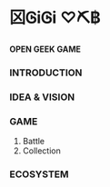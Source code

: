 # 龱ᎶiᎶi ♡⛏฿
**OPEN  GEEK  GAME**

  ### INTRODUCTION
  
  ### IDEA & VISION
  
  ### GAME
  
  1. Battle
  2. Collection
  
  ### ECOSYSTEM
  
  
